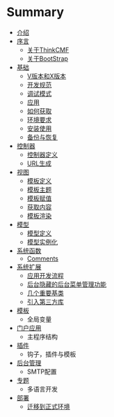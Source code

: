 # Summary

* [介绍](README.md)
* [序言](preface.md)
   * [关于ThinkCMF](about.md)
   * [关于BootStrap](bootstrap.md)
* [基础](foundation.md)
   * [V版本和X版本](base/x_v_difference.md)
   * [开发规范](base/coding_standards.md)
   * [调试模式](base/debug_mode.md)
   * [应用](app.md)
   * [如何获取](base/get_methods.md)
   * [环境要求](base/environmental_requirement.md)
   * [安装使用](base/install.md)
   * [备份与恢复](base/backup_restore.md)
* [控制器](controller.md)
   * [控制器定义](controller/definition.md)
   * [URL生成](url.md)
* [视图](view.md)
   * [模板定义](view/theme.md)
   * [模板主题](view/theme_detail.md)
   * [模板赋值](view/assign.md)
   * [获取内容](view/fetch.md)
   * [模板渲染](view/display.md)
* [模型](model.md)
   * [模型定义](model/definition.md)
   * [模型实例化](model/instancing.md)
* [系统函数](core_functions.md)
   * [Comments](functions/comments.md)
* [系统扩展](extends.md)
   * [应用开发流程](extends/application_flow.md)
   * [后台隐藏的后台菜单管理功能](extends/admin_menu.md)
   * [几个重要基类](extends/base_class.md)
   * [引入第三方库](extends/thirdpart_lib.md)
* [模板](theme.md)
   * 全局变量
* [门户应用](portal.md)
   * 主程序结构
* [插件](plugin.md)
   * 钩子，插件与模板
* [后台管理](admin.md)
   * SMTP配置
* [专题](special.md)
   * 多语言开发
* [部署](deploy.md)
   * [迁移到正式环境](deploy/production.md)


